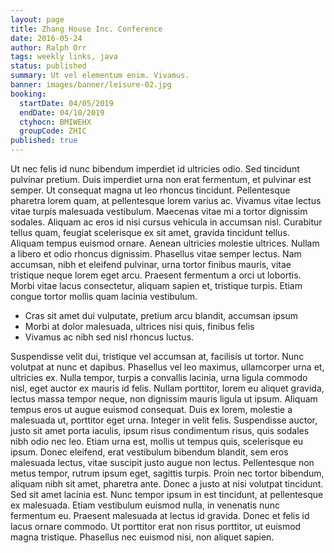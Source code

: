 ```yaml
---
layout: page
title: Zhang House Inc. Conference
date: 2016-05-24
author: Ralph Orr
tags: weekly links, java
status: published
summary: Ut vel elementum enim. Vivamus.
banner: images/banner/leisure-02.jpg
booking:
  startDate: 04/05/2019
  endDate: 04/10/2019
  ctyhocn: BMIWEHX
  groupCode: ZHIC
published: true
---
```

Ut nec felis id nunc bibendum imperdiet id ultricies odio. Sed tincidunt pulvinar pretium. Duis imperdiet urna non erat fermentum, et pulvinar est semper. Ut consequat magna ut leo rhoncus tincidunt. Pellentesque pharetra lorem quam, at pellentesque lorem varius ac. Vivamus vitae lectus vitae turpis malesuada vestibulum. Maecenas vitae mi a tortor dignissim sodales. Aliquam ac eros id nisi cursus vehicula in accumsan nisl. Curabitur tellus quam, feugiat scelerisque ex sit amet, gravida tincidunt tellus.
Aliquam tempus euismod ornare. Aenean ultricies molestie ultrices. Nullam a libero et odio rhoncus dignissim. Phasellus vitae semper lectus. Nam accumsan, nibh et eleifend pulvinar, urna tortor finibus mauris, vitae tristique neque lorem eget arcu. Praesent fermentum a orci ut lobortis. Morbi vitae lacus consectetur, aliquam sapien et, tristique turpis. Etiam congue tortor mollis quam lacinia vestibulum.

* Cras sit amet dui vulputate, pretium arcu blandit, accumsan ipsum
* Morbi at dolor malesuada, ultrices nisi quis, finibus felis
* Vivamus ac nibh sed nisl rhoncus luctus.

Suspendisse velit dui, tristique vel accumsan at, facilisis ut tortor. Nunc volutpat at nunc et dapibus. Phasellus vel leo maximus, ullamcorper urna et, ultricies ex. Nulla tempor, turpis a convallis lacinia, urna ligula commodo nisl, eget auctor ex mauris id felis. Nullam porttitor, lorem eu aliquet gravida, lectus massa tempor neque, non dignissim mauris ligula ut ipsum. Aliquam tempus eros ut augue euismod consequat. Duis ex lorem, molestie a malesuada ut, porttitor eget urna. Integer in velit felis. Suspendisse auctor, justo sit amet porta iaculis, ipsum risus condimentum risus, quis sodales nibh odio nec leo. Etiam urna est, mollis ut tempus quis, scelerisque eu ipsum. Donec eleifend, erat vestibulum bibendum blandit, sem eros malesuada lectus, vitae suscipit justo augue non lectus. Pellentesque non metus tempor, rutrum ipsum eget, sagittis turpis.
Proin nec tortor bibendum, aliquam nibh sit amet, pharetra ante. Donec a justo at nisi volutpat tincidunt. Sed sit amet lacinia est. Nunc tempor ipsum in est tincidunt, at pellentesque ex malesuada. Etiam vestibulum euismod nulla, in venenatis nunc fermentum eu. Praesent malesuada at lectus id gravida. Donec et felis id lacus ornare commodo. Ut porttitor erat non risus porttitor, ut euismod magna tristique. Phasellus nec euismod nisi, non aliquet sapien.
